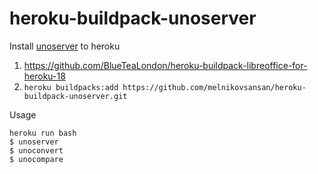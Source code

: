 # heroku-buildpack-unoserver

Install [unoserver](https://github.com/unoconv/unoserver) to heroku

1. https://github.com/BlueTeaLondon/heroku-buildpack-libreoffice-for-heroku-18
2. `heroku buildpacks:add https://github.com/melnikovsansan/heroku-buildpack-unoserver.git`

Usage

```
heroku run bash
$ unoserver
$ unoconvert
$ unocompare
```
